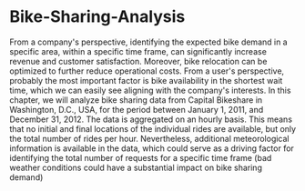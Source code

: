 # Bike-Sharing-Analysis
From a company's perspective, identifying the expected bike demand in a specific area, within a specific time frame, 
can significantly increase revenue and customer satisfaction. Moreover, bike relocation can be optimized to further reduce operational costs.
From a user's perspective, probably the most important factor is bike availability in the shortest wait time, which we can easily see aligning
with the company's interests. In this chapter, we will analyze bike sharing data from Capital Bikeshare in Washington, D.C., USA,
for the period between January 1, 2011, and December 31, 2012. The data is aggregated on an hourly basis.
This means that no initial and final locations of the individual rides are available, but only the total number of rides per hour. 
Nevertheless, additional meteorological information is available in the data, which could serve as a driving factor for identifying the total number of requests
for a specific time frame (bad weather conditions could have a substantial impact on bike sharing demand)
